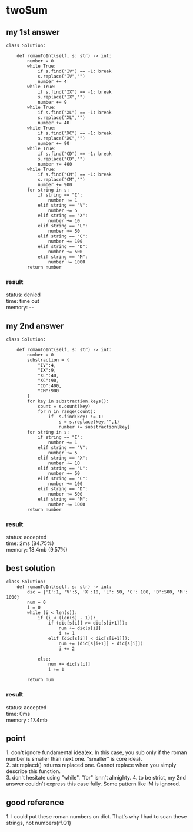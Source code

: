 # twoSum

## my 1st answer
~~~
class Solution:
    
    def romanToInt(self, s: str) -> int:
        number = 0
        while True:
            if s.find("IV") == -1: break
            s.replace("IV","")
            number += 4
        while True:
            if s.find("IX") == -1: break
            s.replace("IX","")
            number += 9
        while True:
            if s.find("XL") == -1: break
            s.replace("XL","")
            number += 40
        while True:
            if s.find("XC") == -1: break
            s.replace("XC","")
            number += 90
        while True:
            if s.find("CD") == -1: break
            s.replace("CD","")
            number += 400
        while True:
            if s.find("CM") == -1: break
            s.replace("CM","")
            number += 900
        for string in s:
            if string == "I":
                number += 1
            elif string == "V":
                number += 5
            elif string == "X":
                number += 10
            elif string == "L":
                number += 50
            elif string == "C":
                number += 100
            elif string == "D":
                number += 500
            elif string == "M":
                number += 1000
        return number
~~~

### result
status: denied <br>
time: time out <br>
memory: -- <br>

## my 2nd answer
~~~
class Solution:
    
    def romanToInt(self, s: str) -> int:
        number = 0
        substraction = {
            "IV":4,
            "IX":9,
            "XL":40,
            "XC":90,
            "CD":400,
            "CM":900
        }
        for key in substraction.keys():
            count = s.count(key)
            for n in range(count):
                if  s.find(key) !=-1:
                    s = s.replace(key,"",1)
                    number += substraction[key]
        for string in s:
            if string == "I":
                number += 1
            elif string == "V":
                number += 5
            elif string == "X":
                number += 10
            elif string == "L":
                number += 50
            elif string == "C":
                number += 100
            elif string == "D":
                number += 500
            elif string == "M":
                number += 1000
        return number
~~~

### result
status: accepted <br>
time: 2ms (84.75%) <br>
memory: 18.4mb (9.57%) <br>

## best solution
~~~
class Solution:
    def romanToInt(self, s: str) -> int:
        dic = {'I':1, 'V':5, 'X':10, 'L': 50, 'C': 100, 'D':500, 'M': 1000}
        num = 0
        i = 0
        while (i < len(s)):
            if (i < (len(s) - 1)):
                if (dic[s[i]] >= dic[s[i+1]]):
                    num += dic[s[i]]
                    i += 1
                elif (dic[s[i]] < dic[s[i+1]]):
                    num += (dic[s[i+1]] - dic[s[i]])
                    i += 2

            else:
                num += dic[s[i]]
                i += 1

        return num
~~~

### result
status: accepted <br>
time: 0ms <br>
memory : 17.4mb <br>


## point
1\. don't ignore fundamental idea(ex. In this case, you sub only if the roman number is smaller than next one. "smaller" is core idea). <br>
2\. str.replacd() returns replaced one. Cannot replace when you simply describe this function.<br>
3\. don't hesitate using "while". "for" isnn't almighty.
4\. to be strict, my 2nd answer couldn't express this case fully. Some pattern like IM is ignored.

## good reference
1\. I could put these roman numbers on dict. That's why I had to scan these strings, not numbers(rf.Q1) <br>